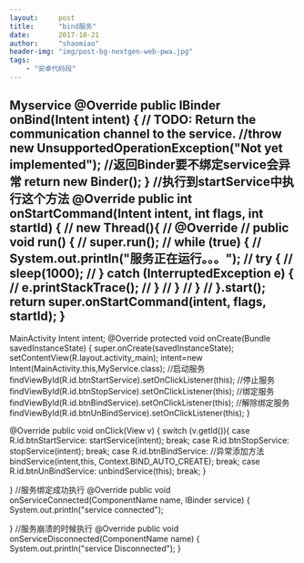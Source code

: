 ```yaml
---
layout:     post
title:      "bind服务"
date:       2017-10-21
author:     "shaomiao"
header-img: "img/post-bg-nextgen-web-pwa.jpg"
tags:
    - "安卓代码段"
---
```

Myservice
@Override
public IBinder onBind(Intent intent) {
	// TODO: Return the communication channel to the service.
	//throw new UnsupportedOperationException("Not yet implemented");
	//返回Binder要不绑定service会异常
	return new Binder();
}
//执行到startService中执行这个方法
@Override
public int onStartCommand(Intent intent, int flags, int startId) {
//        new Thread(){
//            @Override
//            public void run() {
//                super.run();
//                while (true) {
//                    System.out.println("服务正在运行。。。");
//                    try {
//                        sleep(1000);
//                    } catch (InterruptedException e) {
//                        e.printStackTrace();
//                    }
//                }
//            }
//        }.start();
	return super.onStartCommand(intent, flags, startId);
}
-------------------
MainActivity
 Intent intent;
@Override
protected void onCreate(Bundle savedInstanceState) {
	super.onCreate(savedInstanceState);
	setContentView(R.layout.activity_main);
	intent=new Intent(MainActivity.this,MyService.class);
	//启动服务
	findViewById(R.id.btnStartService).setOnClickListener(this);
	//停止服务
	findViewById(R.id.btnStopService).setOnClickListener(this);
	//绑定服务
	findViewById(R.id.btnBindService).setOnClickListener(this);
	//解除绑定服务
	findViewById(R.id.btnUnBindService).setOnClickListener(this);
}


@Override
public void onClick(View v) {
	switch (v.getId()){
		case R.id.btnStartService:
			startService(intent);
			break;
		case R.id.btnStopService:
			stopService(intent);
			break;
		case R.id.btnBindService:
			//异常添加方法
			bindService(intent,this, Context.BIND_AUTO_CREATE);
			break;
		case R.id.btnUnBindService:
			unbindService(this);
			break;
	}

}
//服务绑定成功执行
@Override
public void onServiceConnected(ComponentName name, IBinder service) {
	System.out.println("service connected");

}
//服务崩溃的时候执行
@Override
public void onServiceDisconnected(ComponentName name) {
	System.out.println("service Disconnected");
}
